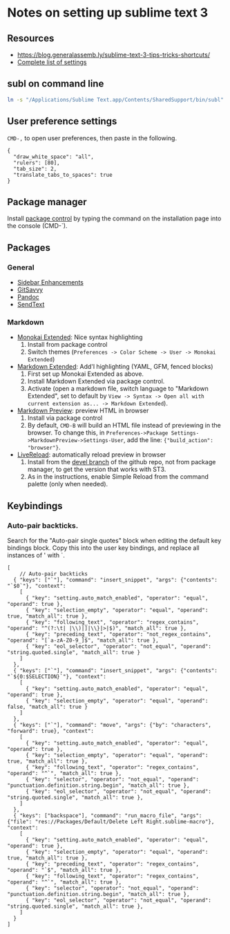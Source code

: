 # Notes on setting up sublime text 3

## Resources

* <https://blog.generalassemb.ly/sublime-text-3-tips-tricks-shortcuts/>
* [Complete list of settings](http://docs.sublimetext.info/en/latest/reference/settings.html)

## subl on command line

```bash
ln -s "/Applications/Sublime Text.app/Contents/SharedSupport/bin/subl" ~/bin/subl
```

## User preference settings

`CMD-,` to open user preferences, then paste in the following. 

```
{
  "draw_white_space": "all",
  "rulers": [80],
  "tab_size": 2,
  "translate_tabs_to_spaces": true
}
```

## Package manager

Install [package control](https://packagecontrol.io/installation) by typing the command on the installation page into the console (CMD-\`).

## Packages

### General

- [Sidebar Enhancements](https://github.com/titoBouzout/SideBarEnhancements)
- [GitSavvy](https://github.com/divmain/GitSavvy)
- [Pandoc](https://packagecontrol.io/packages/Pandoc)
- [SendText](https://github.com/wch/SendText)

### Markdown

- [Monokai Extended](https://github.com/jonschlinkert/sublime-monokai-extended): Nice syntax highlighting
  1. Install from package control
  2. Switch themes (`Preferences -> Color Scheme -> User -> Monokai Extended`)
- [Markdown Extended](https://github.com/jonschlinkert/sublime-markdown-extended): Add'l highlighting (YAML, GFM, fenced blocks)
  1. First set up Monokai Extended as above.
  2. Install Markdown Extended via package control.
  3. Activate (open a markdown file, switch language to "Markdown Extended", set to default by `View -> Syntax -> Open all with current extension as... -> Markdown Extended`).
- [Markdown Preview](https://github.com/revolunet/sublimetext-markdown-preview): preview HTML in browser
  1. Install via package control
  2. By default, `CMD-B` will build an HTML file instead of previewing in the browser. To change this, in `Preferences->Package Settings->MarkdownPreview->Settings-User`, add the line: `{"build_action": "browser"}`.
- [LiveReload](https://github.com/dz0ny/LiveReload-sublimetext2/tree/devel): automatically reload preview in browser
  1. Install from the [devel branch](https://github.com/dz0ny/LiveReload-sublimetext2/tree/devel) of the github repo, not from package manager, to get the version that works with ST3.
  2. As in the instructions, enable Simple Reload from the command palette (only when needed).

## Keybindings

### Auto-pair backticks.

Search for the "Auto-pair single quotes" block when editing the default key bindings block. Copy this into the user key bindings, and replace all instances of ' with `.

```
[
    // Auto-pair backticks
  { "keys": ["`"], "command": "insert_snippet", "args": {"contents": "`$0`"}, "context":
    [
      { "key": "setting.auto_match_enabled", "operator": "equal", "operand": true },
      { "key": "selection_empty", "operator": "equal", "operand": true, "match_all": true },
      { "key": "following_text", "operator": "regex_contains", "operand": "^(?:\t| |\\)|]|\\}|>|$)", "match_all": true },
      { "key": "preceding_text", "operator": "not_regex_contains", "operand": "[`a-zA-Z0-9_]$", "match_all": true },
      { "key": "eol_selector", "operator": "not_equal", "operand": "string.quoted.single", "match_all": true }
    ]
  },
  { "keys": ["`"], "command": "insert_snippet", "args": {"contents": "`${0:$SELECTION}`"}, "context":
    [
      { "key": "setting.auto_match_enabled", "operator": "equal", "operand": true },
      { "key": "selection_empty", "operator": "equal", "operand": false, "match_all": true }
    ]
  },
  { "keys": ["`"], "command": "move", "args": {"by": "characters", "forward": true}, "context":
    [
      { "key": "setting.auto_match_enabled", "operator": "equal", "operand": true },
      { "key": "selection_empty", "operator": "equal", "operand": true, "match_all": true },
      { "key": "following_text", "operator": "regex_contains", "operand": "^`", "match_all": true },
      { "key": "selector", "operator": "not_equal", "operand": "punctuation.definition.string.begin", "match_all": true },
      { "key": "eol_selector", "operator": "not_equal", "operand": "string.quoted.single", "match_all": true },
    ]
  },
  { "keys": ["backspace"], "command": "run_macro_file", "args": {"file": "res://Packages/Default/Delete Left Right.sublime-macro"}, "context":
    [
      { "key": "setting.auto_match_enabled", "operator": "equal", "operand": true },
      { "key": "selection_empty", "operator": "equal", "operand": true, "match_all": true },
      { "key": "preceding_text", "operator": "regex_contains", "operand": "`$", "match_all": true },
      { "key": "following_text", "operator": "regex_contains", "operand": "^`", "match_all": true },
      { "key": "selector", "operator": "not_equal", "operand": "punctuation.definition.string.begin", "match_all": true },
      { "key": "eol_selector", "operator": "not_equal", "operand": "string.quoted.single", "match_all": true },
    ]
  }
]
```
